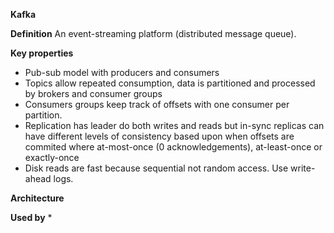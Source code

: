 **Kafka**

**Definition** An event-streaming platform (distributed message queue).

**Key properties**
* Pub-sub model with producers and consumers 
* Topics allow repeated consumption, data is partitioned and processed by brokers and consumer groups
* Consumers groups keep track of offsets with one consumer per partition.
* Replication has leader do both writes and reads but in-sync replicas can have different levels of consistency based upon when offsets are commited where at-most-once (0 acknowledgements), at-least-once or exactly-once
* Disk reads are fast because sequential not random access. Use write-ahead logs.

**Architecture**

**Used by**
* 